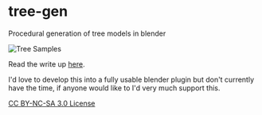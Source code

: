 # tree-gen
Procedural generation of tree models in blender

![Tree Samples](http://chewitt.me/Folio/Trees.jpg)

Read the write up [here](http://chewitt.me/CTH-Dissertation-2017.pdf).

I'd love to develop this into a fully usable blender plugin but don't currently have the time, if anyone would like to I'd very much support this.

[CC BY-NC-SA 3.0 License](https://creativecommons.org/licenses/by-nc-sa/3.0/)
